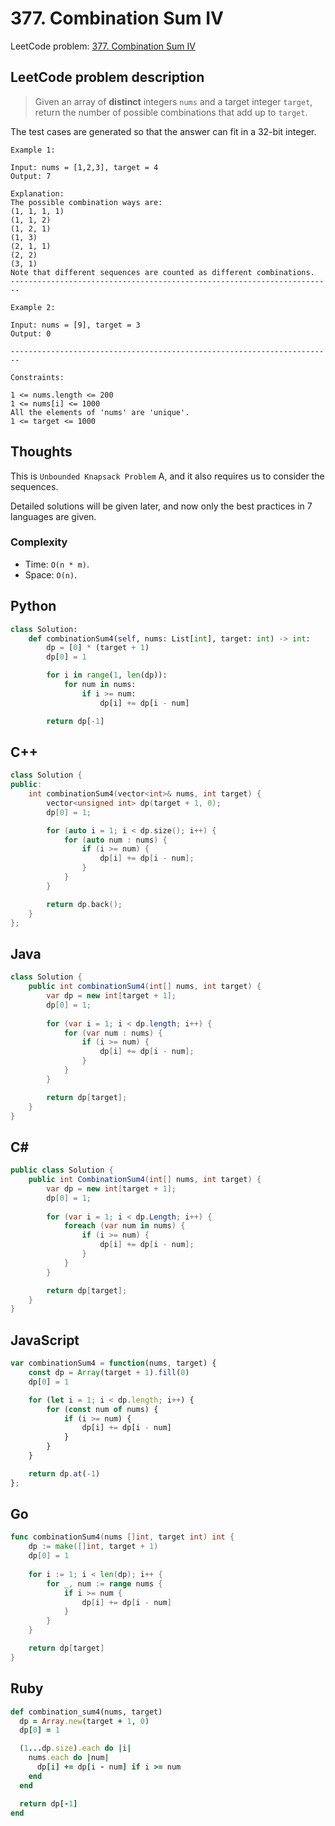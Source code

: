 # 377. Combination Sum IV
LeetCode problem: [377. Combination Sum IV](https://leetcode.com/problems/combination-sum-iv/)

## LeetCode problem description
> Given an array of **distinct** integers `nums` and a target integer `target`, return the number of possible combinations that add up to `target`.

The test cases are generated so that the answer can fit in a 32-bit integer.

```
Example 1:

Input: nums = [1,2,3], target = 4
Output: 7

Explanation:
The possible combination ways are:
(1, 1, 1, 1)
(1, 1, 2)
(1, 2, 1)
(1, 3)
(2, 1, 1)
(2, 2)
(3, 1)
Note that different sequences are counted as different combinations.
------------------------------------------------------------------------

Example 2:

Input: nums = [9], target = 3
Output: 0

------------------------------------------------------------------------

Constraints:

1 <= nums.length <= 200
1 <= nums[i] <= 1000
All the elements of 'nums' are 'unique'.
1 <= target <= 1000
```

## Thoughts
This is `Unbounded Knapsack Problem` A, and it also requires us to consider the sequences.

Detailed solutions will be given later, and now only the best practices in 7 languages are given.

### Complexity
* Time: `O(n * m)`.
* Space: `O(n)`.

## Python
```python
class Solution:
    def combinationSum4(self, nums: List[int], target: int) -> int:
        dp = [0] * (target + 1)
        dp[0] = 1

        for i in range(1, len(dp)):
            for num in nums:
                if i >= num:
                    dp[i] += dp[i - num]

        return dp[-1]
```

## C++
```cpp
class Solution {
public:
    int combinationSum4(vector<int>& nums, int target) {
        vector<unsigned int> dp(target + 1, 0);
        dp[0] = 1;

        for (auto i = 1; i < dp.size(); i++) {
            for (auto num : nums) {
                if (i >= num) {
                    dp[i] += dp[i - num];
                }
            }
        }

        return dp.back();
    }
};
```

## Java
```java
class Solution {
    public int combinationSum4(int[] nums, int target) {
        var dp = new int[target + 1];
        dp[0] = 1;
        
        for (var i = 1; i < dp.length; i++) {
            for (var num : nums) {
                if (i >= num) {
                    dp[i] += dp[i - num];
                }
            }
        }

        return dp[target];
    }
}
```

## C#
```c#
public class Solution {
    public int CombinationSum4(int[] nums, int target) {
        var dp = new int[target + 1];
        dp[0] = 1;
        
        for (var i = 1; i < dp.Length; i++) {
            foreach (var num in nums) {
                if (i >= num) {
                    dp[i] += dp[i - num];
                }
            }
        }

        return dp[target];
    }
}
```

## JavaScript
```javascript
var combinationSum4 = function(nums, target) {
    const dp = Array(target + 1).fill(0)
    dp[0] = 1

    for (let i = 1; i < dp.length; i++) {
        for (const num of nums) {
            if (i >= num) {
                dp[i] += dp[i - num]
            }
        }
    }

    return dp.at(-1)
};
```

## Go
```go
func combinationSum4(nums []int, target int) int {
    dp := make([]int, target + 1)
    dp[0] = 1
    
    for i := 1; i < len(dp); i++ {
        for _, num := range nums {
            if i >= num {
                dp[i] += dp[i - num]
            }
        }
    }

    return dp[target]
}
```

## Ruby
```ruby
def combination_sum4(nums, target)
  dp = Array.new(target + 1, 0)
  dp[0] = 1

  (1...dp.size).each do |i|
    nums.each do |num|
      dp[i] += dp[i - num] if i >= num
    end
  end

  return dp[-1]
end
```
